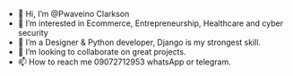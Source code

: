 - 👋 Hi, I’m @Pwaveino Clarkson
- 👀 I’m interested in Ecommerce, Entrepreneurship, Healthcare and cyber security
- 🌱 I’m a Designer & Python developer, Django is my strongest skill.
- 💞️ I’m looking to collaborate on great projects.
- 📫 How to reach me 09072712953 whatsApp or telegram.

<!---
Veino/Veino is a ✨ special ✨ repository because its `README.md` (this file) appears on your GitHub profile.
You can click the Preview link to take a look at your changes.
--->
